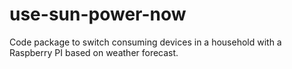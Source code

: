 # use-sun-power-now
Code package to switch consuming devices in a household with a Raspberry PI based on weather forecast.
